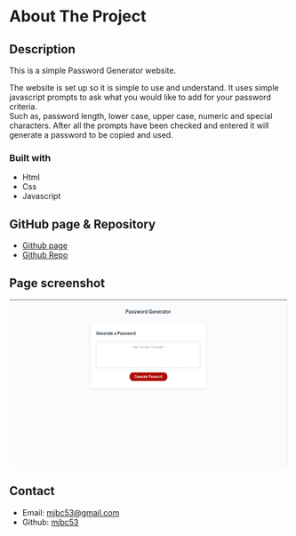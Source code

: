 # About The Project
## Description
This is a simple Password Generator website.

The website is set up so it is simple to use and understand.
It uses simple javascript prompts to ask what you would like to add for your
password criteria.<br/> Such as, password length, lower case, upper case, numeric and special
characters. After all the prompts have been checked and entered it will generate
a password to be copied and used.

### Built with
* Html
* Css
* Javascript

## GitHub page & Repository
* [Github page](https://mjbc53.github.io/Password-Generator/)
* [Github Repo](https://github.com/mjbc53/Password-Generator)

## Page screenshot
<img src="./assets/page-screenshot/passwordgenerator-screenshot.png" 
width="500px" height="300px">

## Contact
* Email: mjbc53@gmail.com
* Github: [mjbc53](https://github.com/mjbc53)
